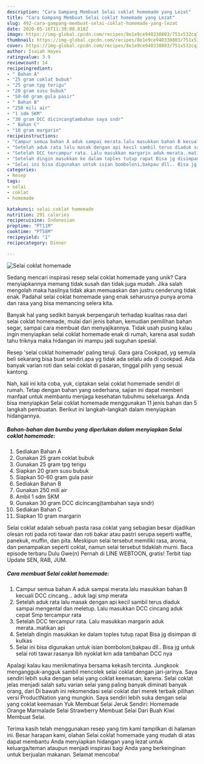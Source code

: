 ```yaml
---
description: "Cara Gampang Membuat Selai coklat homemade yang Lezat"
title: "Cara Gampang Membuat Selai coklat homemade yang Lezat"
slug: 492-cara-gampang-membuat-selai-coklat-homemade-yang-lezat
date: 2020-05-16T11:39:08.818Z
image: https://img-global.cpcdn.com/recipes/8e1e9ce940330803/751x532cq70/selai-coklat-homemade-foto-resep-utama.jpg
thumbnail: https://img-global.cpcdn.com/recipes/8e1e9ce940330803/751x532cq70/selai-coklat-homemade-foto-resep-utama.jpg
cover: https://img-global.cpcdn.com/recipes/8e1e9ce940330803/751x532cq70/selai-coklat-homemade-foto-resep-utama.jpg
author: Isaiah Hayes
ratingvalue: 3.9
reviewcount: 14
recipeingredient:
- " Bahan A"
- "25 gram coklat bubuk"
- "25 gram tpg terigu"
- "20 gram susu bubuk"
- "50-60 gram gula pasir"
- " Bahan B"
- "250 mili air"
- "1 sdm SKM"
- "30 gram DCC dicincangtambahan saya sndr"
- " Bahan C"
- "10 gram margarin"
recipeinstructions:
- "Campur semua bahan A aduk sampai merata.lalu masukkan bahan B kecuali DCC cincang... aduk lagi smp merata"
- "Setelah aduk rata lalu masak dengan api kecil sambil terus diaduk sampai mengental dan meletup. Lalu masukkan DCC cincang aduk cepat Smp tercampur rata"
- "Setelah DCC tercampur rata. Lalu masukkan margarin aduk merata..matikan api"
- "Setelah dingin masukkan ke dalam toples tutup rapat Bisa jg disimpan di kulkas"
- "Selai ini bisa digunakan untuk isian bomboloni,bakpau dll.. Bisa jg untuk selai roti tawar.rasanya lbh nyoklat krn ada tambahan DCC nya"
categories:
- Resep
tags:
- selai
- coklat
- homemade

katakunci: selai coklat homemade 
nutrition: 291 calories
recipecuisine: Indonesian
preptime: "PT11M"
cooktime: "PT58M"
recipeyield: "1"
recipecategory: Dinner

---
```



![Selai coklat homemade](https://img-global.cpcdn.com/recipes/8e1e9ce940330803/751x532cq70/selai-coklat-homemade-foto-resep-utama.jpg)

Sedang mencari inspirasi resep selai coklat homemade yang unik? Cara menyiapkannya memang tidak susah dan tidak juga mudah. Jika salah mengolah maka hasilnya tidak akan memuaskan dan justru cenderung tidak enak. Padahal selai coklat homemade yang enak seharusnya punya aroma dan rasa yang bisa memancing selera kita.

Banyak hal yang sedikit banyak berpengaruh terhadap kualitas rasa dari selai coklat homemade, mulai dari jenis bahan, kemudian pemilihan bahan segar, sampai cara membuat dan menyajikannya. Tidak usah pusing kalau ingin menyiapkan selai coklat homemade enak di rumah, karena asal sudah tahu triknya maka hidangan ini mampu jadi suguhan spesial.

Resep &#39;selai coklat homemade&#39; paling teruji. Gara gara Cookpad, yg semula beli sekarang bisa buat sendiri.apa yg tidak ada selalu ada di cookpad. Ada banyak varian roti dan selai coklat di pasaran, tinggal pilih yang sesuai kantong.


Nah, kali ini kita coba, yuk, ciptakan selai coklat homemade sendiri di rumah. Tetap dengan bahan yang sederhana, sajian ini dapat memberi manfaat untuk membantu menjaga kesehatan tubuhmu sekeluarga. Anda bisa menyiapkan Selai coklat homemade menggunakan 11 jenis bahan dan 5 langkah pembuatan. Berikut ini langkah-langkah dalam menyiapkan hidangannya.

<!--inarticleads1-->

##### Bahan-bahan dan bumbu yang diperlukan dalam menyiapkan Selai coklat homemade:

1. Sediakan  Bahan A
1. Gunakan 25 gram coklat bubuk
1. Gunakan 25 gram tpg terigu
1. Siapkan 20 gram susu bubuk
1. Siapkan 50-60 gram gula pasir
1. Sediakan  Bahan B
1. Gunakan 250 mili air
1. Ambil 1 sdm SKM
1. Gunakan 30 gram DCC dicincang(tambahan saya sndr)
1. Sediakan  Bahan C
1. Siapkan 10 gram margarin


Selai coklat adalah sebuah pasta rasa coklat yang sebagian besar dijadikan olesan roti pada roti tawar dan roti bakar atau pastri serupa seperti waffle, panekuk, muffin, dan pita. Meskipun selai tersebut memiliki rasa, aroma, dan penampakan seperti coklat, namun selai tersebut tidaklah murni. Baca episode terbaru Dulu Gwe(n) Pernah di LINE WEBTOON, gratis! Terbit tiap Update SEN, RAB, JUM. 

<!--inarticleads2-->

##### Cara membuat Selai coklat homemade:

1. Campur semua bahan A aduk sampai merata.lalu masukkan bahan B kecuali DCC cincang... aduk lagi smp merata
1. Setelah aduk rata lalu masak dengan api kecil sambil terus diaduk sampai mengental dan meletup. Lalu masukkan DCC cincang aduk cepat Smp tercampur rata
1. Setelah DCC tercampur rata. Lalu masukkan margarin aduk merata..matikan api
1. Setelah dingin masukkan ke dalam toples tutup rapat Bisa jg disimpan di kulkas
1. Selai ini bisa digunakan untuk isian bomboloni,bakpau dll.. Bisa jg untuk selai roti tawar.rasanya lbh nyoklat krn ada tambahan DCC nya


Apalagi kalau kau menikmatinya bersama kekasih tercinta. Jungkook mengangguk-angguk sambil mencolek selai coklat dengan jari-jarinya. Saya sendiri lebih suka dengan selai yang coklat keemasan, karena. Selai coklat jelas menjadi salah satu varian selai yang paling banyak diminati banyak orang, dari Di bawah ini rekomendasi selai coklat dari merek terbaik pilihan versi ProductNation yang mungkin. Saya sendiri lebih suka dengan selai yang coklat keemasan Yuk Membuat Selai Jeruk Sendiri: Homemade Orange Marmalade Selai Strawberry Membuat Selai Dari Buah Kiwi Membuat Selai. 

Terima kasih telah menggunakan resep yang tim kami tampilkan di halaman ini. Besar harapan kami, olahan Selai coklat homemade yang mudah di atas dapat membantu Anda menyiapkan hidangan yang lezat untuk keluarga/teman ataupun menjadi inspirasi bagi Anda yang berkeinginan untuk berjualan makanan. Selamat mencoba!

